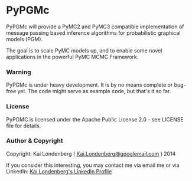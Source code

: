 # PyPGMc

PyPGMc will provide a PyMC2 and PyMC3 compatible implementation of message passing based inference
algorithms for probabilistic graphical models (PGM).

The goal is to scale PyMC models up, and to enable some novel applications in the
powerful PyMC MCMC Framework.

### Warning

PyPGMc is under heavy development. It is by no means complete or bug-free yet. The code might serve as
example code, but that's it so far.

### License

PyPGMC is licensed under the Apache Public License 2.0 - see LICENSE file for details.

### Author & Copyright

Copyright: Kai Londenberg ( Kai.Londenberg@googlemail.com ) 2014

If you consider this interesting, you may contact me via email me or via LinkedIn:
[Kai Londenberg's LinkedIn Profile](http://de.linkedin.com/in/kailondenberg)
